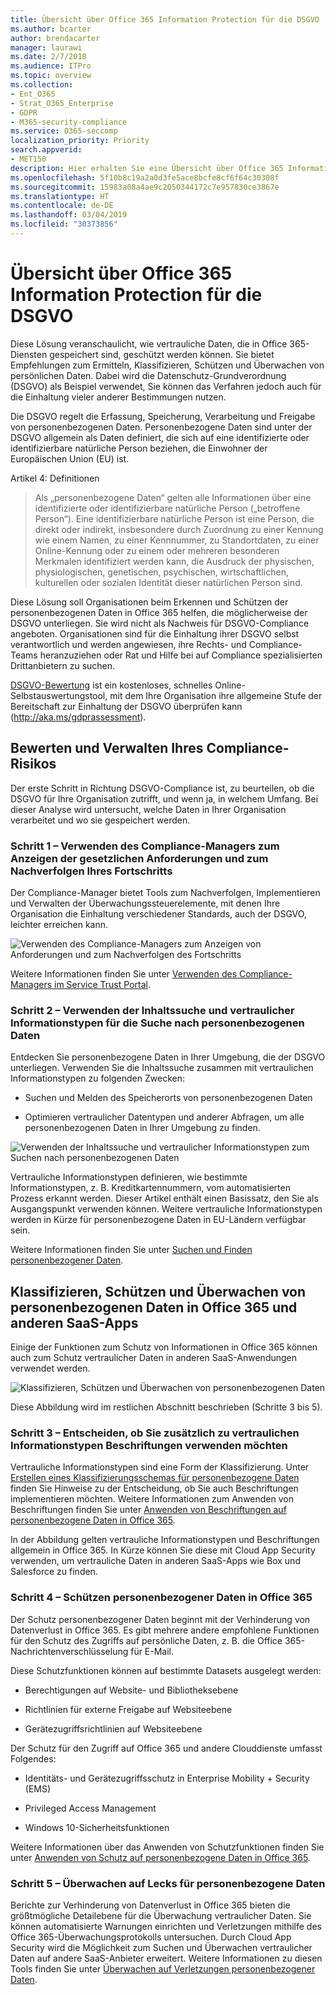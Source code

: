 ```yaml
---
title: Übersicht über Office 365 Information Protection für die DSGVO
ms.author: bcarter
author: brendacarter
manager: laurawi
ms.date: 2/7/2018
ms.audience: ITPro
ms.topic: overview
ms.collection:
- Ent_O365
- Strat_O365_Enterprise
- GDPR
- M365-security-compliance
ms.service: O365-seccomp
localization_priority: Priority
search.appverid:
- MET150
description: Hier erhalten Sie eine Übersicht über Office 365 Information Protection für die DSGVO. Erfahren Sie, wie Sie personenbezogene Daten ermitteln, klassifizieren, schützen und überwachen können.
ms.openlocfilehash: 5f10b8c19a2a0d3fe5ace8bcfe8cf6f64c30308f
ms.sourcegitcommit: 15983a08a4ae9c2050344172c7e957830ce3867e
ms.translationtype: HT
ms.contentlocale: de-DE
ms.lasthandoff: 03/04/2019
ms.locfileid: "30373856"
---
```

# <a name="overview-of-office-365-information-protection-for-gdpr"></a>Übersicht über Office 365 Information Protection für die DSGVO

Diese Lösung veranschaulicht, wie vertrauliche Daten, die in Office 365-Diensten gespeichert sind, geschützt werden können. Sie bietet Empfehlungen zum Ermitteln, Klassifizieren, Schützen und Überwachen von persönlichen Daten. Dabei wird die Datenschutz-Grundverordnung (DSGVO) als Beispiel verwendet, Sie können das Verfahren jedoch auch für die Einhaltung vieler anderer Bestimmungen nutzen.

Die DSGVO regelt die Erfassung, Speicherung, Verarbeitung und Freigabe von personenbezogenen Daten. Personenbezogene Daten sind unter der DSGVO allgemein als Daten definiert, die sich auf eine identifizierte oder identifizierbare natürliche Person beziehen, die Einwohner der Europäischen Union (EU) ist.

Artikel 4: Definitionen

> Als „personenbezogene Daten“ gelten alle Informationen über eine identifizierte oder identifizierbare natürliche Person („betroffene Person“). Eine identifizierbare natürliche Person ist eine Person, die direkt oder indirekt, insbesondere durch Zuordnung zu einer Kennung wie einem Namen, zu einer Kennnummer, zu Standortdaten, zu einer Online-Kennung oder zu einem oder mehreren besonderen Merkmalen identifiziert werden kann, die Ausdruck der physischen, physiologischen, genetischen, psychischen, wirtschaftlichen, kulturellen oder sozialen Identität dieser natürlichen Person sind.

Diese Lösung soll Organisationen beim Erkennen und Schützen der personenbezogenen Daten in Office 365 helfen, die möglicherweise der DSGVO unterliegen. Sie wird nicht als Nachweis für DSGVO-Compliance angeboten. Organisationen sind für die Einhaltung ihrer DSGVO selbst verantwortlich und werden angewiesen, ihre Rechts- und Compliance-Teams heranzuziehen oder Rat und Hilfe bei auf Compliance spezialisierten Drittanbietern zu suchen.

[DSGVO-Bewertung](https://assessment.microsoft.com/gdpr-compliance) ist ein kostenloses, schnelles Online-Selbstauswertungstool, mit dem Ihre Organisation ihre allgemeine Stufe der Bereitschaft zur Einhaltung der DSGVO überprüfen kann (<http://aka.ms/gdprassessment>).

## <a name="assess-and-manage-your-compliance-risk"></a>Bewerten und Verwalten Ihres Compliance-Risikos

Der erste Schritt in Richtung DSGVO-Compliance ist, zu beurteilen, ob die DSGVO für Ihre Organisation zutrifft, und wenn ja, in welchem Umfang. Bei dieser Analyse wird untersucht, welche Daten in Ihrer Organisation verarbeitet und wo sie gespeichert werden.

### <a name="step-1--use-compliance-manager-to-view-the-regulation-requirements-and-track-your-progress"></a>Schritt 1 – Verwenden des Compliance-Managers zum Anzeigen der gesetzlichen Anforderungen und zum Nachverfolgen Ihres Fortschritts

Der Compliance-Manager bietet Tools zum Nachverfolgen, Implementieren und Verwalten der Überwachungssteuerelemente, mit denen Ihre Organisation die Einhaltung verschiedener Standards, auch der DSGVO, leichter erreichen kann.

![Verwenden des Compliance-Managers zum Anzeigen von Anforderungen und zum Nachverfolgen des Fortschritts](Media/Overview-image1.png)

Weitere Informationen finden Sie unter [Verwenden des Compliance-Managers im Service Trust Portal](https://support.office.com/de-DE/article/Use-Compliance-Manager-in-the-Service-Trust-Portal-Preview-5756d342-5af9-4496-82e8-4dd50fa39942). 

### <a name="step-2--use-content-search-and-sensitive-information-types-to-find-personal-data"></a>Schritt 2 – Verwenden der Inhaltssuche und vertraulicher Informationstypen für die Suche nach personenbezogenen Daten 

Entdecken Sie personenbezogene Daten in Ihrer Umgebung, die der DSGVO unterliegen. Verwenden Sie die Inhaltssuche zusammen mit vertraulichen Informationstypen zu folgenden Zwecken:

-   Suchen und Melden des Speicherorts von personenbezogenen Daten

-   Optimieren vertraulicher Datentypen und anderer Abfragen, um alle personenbezogenen Daten in Ihrer Umgebung zu finden.

![Verwenden der Inhaltssuche und vertraulicher Informationstypen zum Suchen nach personenbezogenen Daten](Media/Overview-image2.png)

Vertrauliche Informationstypen definieren, wie bestimmte Informationstypen, z. B. Kreditkartennummern, vom automatisierten Prozess erkannt werden. Dieser Artikel enthält einen Basissatz, den Sie als Ausgangspunkt verwenden können. Weitere vertrauliche Informationstypen werden in Kürze für personenbezogene Daten in EU-Ländern verfügbar sein.

Weitere Informationen finden Sie unter [Suchen und Finden personenbezogener Daten](search-for-and-find-personal-data.md). 

## <a name="classify-protect-and-monitor-personal-data-in-office-365-and-other-saas-apps"></a>Klassifizieren, Schützen und Überwachen von personenbezogenen Daten in Office 365 und anderen SaaS-Apps

Einige der Funktionen zum Schutz von Informationen in Office 365 können auch zum Schutz vertraulicher Daten in anderen SaaS-Anwendungen verwendet werden.

![Klassifizieren, Schützen und Überwachen von personenbezogenen Daten](Media/Overview-image3.png)

Diese Abbildung wird im restlichen Abschnitt beschrieben (Schritte 3 bis 5).

### <a name="step-3--decide-if-you-want-to-use-labels-in-addition-to-sensitive-information-types"></a>Schritt 3 – Entscheiden, ob Sie zusätzlich zu vertraulichen Informationstypen Beschriftungen verwenden möchten

Vertrauliche Informationstypen sind eine Form der Klassifizierung. Unter [Erstellen eines Klassifizierungsschemas für personenbezogene Daten](architect-a-classification-schema-for-personal-data.md) finden Sie Hinweise zu der Entscheidung, ob Sie auch Beschriftungen implementieren möchten. Weitere Informationen zum Anwenden von Beschriftungen finden Sie unter [Anwenden von Beschriftungen auf personenbezogene Daten in Office 365](apply-labels-to-personal-data-in-office-365.md).

In der Abbildung gelten vertrauliche Informationstypen und Beschriftungen allgemein in Office 365. In Kürze können Sie diese mit Cloud App Security verwenden, um vertrauliche Daten in anderen SaaS-Apps wie Box und Salesforce zu finden.

### <a name="step-4--protect-personal-data-in-office-365"></a>Schritt 4 – Schützen personenbezogener Daten in Office 365 

Der Schutz personenbezogener Daten beginnt mit der Verhinderung von Datenverlust in Office 365. Es gibt mehrere andere empfohlene Funktionen für den Schutz des Zugriffs auf persönliche Daten, z. B. die Office 365-Nachrichtenverschlüsselung für E-Mail.

Diese Schutzfunktionen können auf bestimmte Datasets ausgelegt werden:

-   Berechtigungen auf Website- und Bibliotheksebene

-   Richtlinien für externe Freigabe auf Websiteebene

-   Gerätezugriffsrichtlinien auf Websiteebene

Der Schutz für den Zugriff auf Office 365 und andere Clouddienste umfasst Folgendes:

-   Identitäts- und Gerätezugriffsschutz in Enterprise Mobility + Security (EMS)

-   Privileged Access Management

-   Windows 10-Sicherheitsfunktionen

Weitere Informationen über das Anwenden von Schutzfunktionen finden Sie unter [Anwenden von Schutz auf personenbezogene Daten in Office 365](apply-protection-to-personal-data-in-office-365.md).

### <a name="step-5--monitor-for-leaks-of-personal-data"></a>Schritt 5 – Überwachen auf Lecks für personenbezogene Daten

Berichte zur Verhinderung von Datenverlust in Office 365 bieten die größtmögliche Detailebene für die Überwachung vertraulicher Daten. Sie können automatisierte Warnungen einrichten und Verletzungen mithilfe des Office 365-Überwachungsprotokolls untersuchen. Durch Cloud App Security wird die Möglichkeit zum Suchen und Überwachen vertraulicher Daten auf andere SaaS-Anbieter erweitert. Weitere Informationen zu diesen Tools finden Sie unter [Überwachen auf Verletzungen personenbezogener Daten](monitor-for-leaks-of-personal-data.md).
